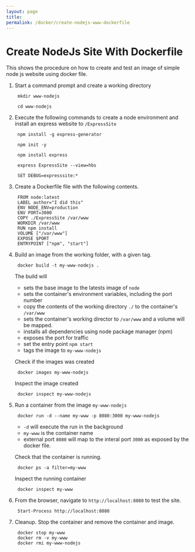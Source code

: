 ```yaml
---
layout: page
title:
permalink: /docker/create-nodejs-www-dockerfile
---
```

# Create NodeJs Site With Dockerfile

This shows the procedure on how to create and test an image of simple node js website using docker file.

1. Start a command prompt and create a working directory

        mkdir www-nodejs

        cd www-nodejs

2. Execute the following commands to create a node environment and install an express website to <code>/ExpressSite</code>

        npm install -g express-generator

        npm init -y

        npm install express

        express ExpressSite --view=hbs

        SET DEBUG=expresssite:*

1. Create a Dockerfile file with the following contents.

        FROM node:latest
        LABEL author="I did this"
        ENV NODE_ENV=production
        ENV PORT=3000
        COPY ./ExpressSite /var/www
        WORKDIR /var/www
        RUN npm install
        VOLUME ["/var/www"]
        EXPOSE $PORT
        ENTRYPOINT ["npm", "start"]

1. Build an image from the working folder, with a given tag.

        docker build -t my-www-nodejs .

    The build will 
    * sets the base image to the latests image of <code>node</code>
    * sets the container's environment variables, including the port number
    * copy the contents of the working directory <code>./</code> to the container's <code>/var/www</code>
    * sets the container's working director to <code>/var/www</code> and a volume will be mapped.
    * installs all dependencies using node package manager (npm)
    * exposes the port for traffic
    * set the entry point <code>npm start</code>
    * tags the image to <code>my-www-nodejs</code>

    Check if the images was created

        docker images my-www-nodejs

    Inspect the image created

        docker inspect my-www-nodejs

1. Run a container from the image <code>my-www-nodejs</code>

        docker run -d --name my-www -p 8080:3000 my-www-nodejs

    * <code>-d</code> will execute the run in the background
    * <code>my-www</code> is the container name
    * external port <code>8080</code> will map to the interal port <code>3000</code> as exposed by the docker file.

    Check that the container is running.

        docker ps -a filter=my-www

    Inspect the running container

        docker inspect my-www

1. From the browser, navigate to <code>http://localhost:8080</code> to test the site.

        Start-Process http://localhost:8080

1. Cleanup. Stop the container and remove the container and image.

        docker stop my-www
        docker rm -v my-www
        docker rmi my-www-nodejs


